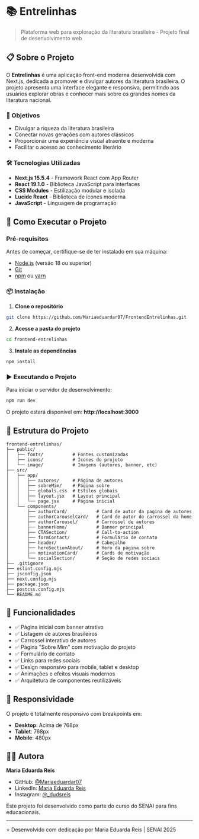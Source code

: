 # 📚 Entrelinhas

> Plataforma web para exploração da literatura brasileira - Projeto final de desenvolvimento web

## 📋 Sobre o Projeto

O **Entrelinhas** é uma aplicação front-end moderna desenvolvida com Next.js, dedicada a promover e divulgar autores da literatura brasileira. O projeto apresenta uma interface elegante e responsiva, permitindo aos usuários explorar obras e conhecer mais sobre os grandes nomes da literatura nacional.

### 🎯 Objetivos

- Divulgar a riqueza da literatura brasileira
- Conectar novas gerações com autores clássicos
- Proporcionar uma experiência visual atraente e moderna
- Facilitar o acesso ao conhecimento literário

### 🛠️ Tecnologias Utilizadas

- **Next.js 15.5.4** - Framework React com App Router
- **React 19.1.0** - Biblioteca JavaScript para interfaces
- **CSS Modules** - Estilização modular e isolada
- **Lucide React** - Biblioteca de ícones moderna
- **JavaScript** - Linguagem de programação

## 🚀 Como Executar o Projeto

### Pré-requisitos

Antes de começar, certifique-se de ter instalado em sua máquina:
- [Node.js](https://nodejs.org/) (versão 18 ou superior)
- [Git](https://git-scm.com/)
- [npm](https://www.npmjs.com/) ou [yarn](https://yarnpkg.com/)

### 📦 Instalação

1. **Clone o repositório**

```bash
git clone https://github.com/Mariaeduardar07/FrontendEntrelinhas.git
```

2. **Acesse a pasta do projeto**

```bash
cd frontend-entrelinhas
```

3. **Instale as dependências**

```bash
npm install
```

### ▶️ Executando o Projeto

Para iniciar o servidor de desenvolvimento:

```bash
npm run dev
```

O projeto estará disponível em: **http://localhost:3000**

## 📁 Estrutura do Projeto

```
frontend-entrelinhas/
├── public/
│   ├── fonts/           # Fontes customizadas
│   ├── icons/           # Ícones do projeto
│   └── image/           # Imagens (autores, banner, etc)
├── src/
│   ├── app/
│   │   ├── autores/     # Página de autores
│   │   ├── sobreMim/    # Página sobre
│   │   ├── globals.css  # Estilos globais
│   │   ├── layout.jsx   # Layout principal
│   │   └── page.jsx     # Página inicial
│   └── components/
│       ├── authorCard/           # Card de autor da pagina de autores
│       ├── authorCarouselCard/   # Card de autor do carrossel da home
│       ├── authorCarousel/       # Carrossel de autores
│       ├── bannerHome/           # Banner principal
│       ├── CTASection/           # Call-to-action
│       ├── formContact/          # Formulário de contato
│       ├── header/               # Cabeçalho
│       ├── heroSectionAbout/     # Hero da página sobre
│       ├── motivationCard/       # Cards de motivação
│       └── socialSection/        # Seção de redes sociais
├── .gitignore
├── eslint.config.mjs
├── jsconfig.json
├── next.config.mjs
├── package.json
├── postcss.config.mjs
└── README.md
```

## 🎨 Funcionalidades

- ✅ Página inicial com banner atrativo
- ✅ Listagem de autores brasileiros
- ✅ Carrossel interativo de autores
- ✅ Página "Sobre Mim" com motivação do projeto
- ✅ Formulário de contato
- ✅ Links para redes sociais
- ✅ Design responsivo para mobile, tablet e desktop
- ✅ Animações e efeitos visuais modernos
- ✅ Arquitetura de componentes reutilizáveis

## 📱 Responsividade

O projeto é totalmente responsivo com breakpoints em:
- **Desktop**: Acima de 768px
- **Tablet**: 768px
- **Mobile**: 480px

## 👩‍💻 Autora

**Maria Eduarda Reis**

- GitHub: [@Mariaeduardar07](https://github.com/Mariaeduardar07)
- LinkedIn: [Maria Eduarda Reis](https://www.linkedin.com/in/maria-eduarda-reis-pereira-0756542b1/)
- Instagram: [@_dudsreis](https://www.instagram.com/_dudsreis/)

Este projeto foi desenvolvido como parte do curso do SENAI para fins educacionais.

---

⭐ Desenvolvido com dedicação por Maria Eduarda Reis | SENAI 2025

